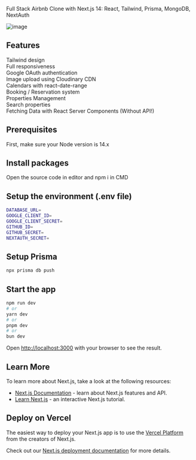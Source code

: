 Full Stack Airbnb Clone with Next.js 14: React, Tailwind, Prisma, MongoDB, NextAuth

![image](https://github.com/andrewtch88/airbnb-clone/assets/59404615/46b9c474-18c9-4ece-9e91-026f70e94104)

## Features
Tailwind design\
Full responsiveness\
Google OAuth authentication\
Image upload using Cloudinary CDN\
Calendars with react-date-range\
Booking / Reservation system\
Properties Management\
Search properties\
Fetching Data with React Server Components (Without API!)

## Prerequisites
First, make sure your Node version is 14.x
## Install packages
Open the source code in editor and npm i in CMD 
## Setup the environment (.env file)
```bash
DATABASE_URL=
GOOGLE_CLIENT_ID=
GOOGLE_CLIENT_SECRET=
GITHUB_ID=
GITHUB_SECRET=
NEXTAUTH_SECRET=
```
## Setup Prisma
```bash
npx prisma db push
```
## Start the app
```bash
npm run dev
# or
yarn dev
# or
pnpm dev
# or
bun dev
```

Open [http://localhost:3000](http://localhost:3000) with your browser to see the result.

## Learn More

To learn more about Next.js, take a look at the following resources:

- [Next.js Documentation](https://nextjs.org/docs) - learn about Next.js features and API.
- [Learn Next.js](https://nextjs.org/learn) - an interactive Next.js tutorial.

## Deploy on Vercel

The easiest way to deploy your Next.js app is to use the [Vercel Platform](https://vercel.com/new?utm_medium=default-template&filter=next.js&utm_source=create-next-app&utm_campaign=create-next-app-readme) from the creators of Next.js.

Check out our [Next.js deployment documentation](https://nextjs.org/docs/deployment) for more details.
